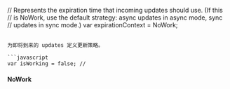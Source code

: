 
// Represents the expiration time that incoming updates should use. (If this
// is NoWork, use the default strategy: async updates in async mode, sync
// updates in sync mode.)
var expirationContext = NoWork;
```

为即将到来的 updates 定义更新策略。

```javascript
var isWorking = false; // 
```



#### NoWork

